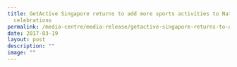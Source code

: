 ```yaml
---
title: GetActive Singapore returns to add more sports activities to National Day
  celebrations
permalink: /media-centre/media-release/getactive-singapore-returns-to-add-more-sports-activities-to-national/
date: 2017-03-19
layout: post
description: ""
image: ""
---
```

